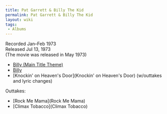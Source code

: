 ```yaml
---
title: Pat Garrett & Billy The Kid
permalink: Pat Garrett & Billy The Kid
layout: wiki
tags:
 - Albums
---
```


Recorded Jan–Feb 1973  
Released Jul 13, 1973  
(The movie was released in May 1973)

-   [Billy (Main Title Theme)](Billy (Main Title Theme))
-   [Billy](Billy)
-   [Knockin' on Heaven's Door](Knockin' on Heaven's Door)
    (w/outtakes and lyric changes)

Outtakes:

-   [Rock Me Mama](Rock Me Mama)
-   [Climax Tobacco](Climax Tobacco)

